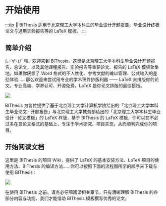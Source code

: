 # 开始使用 <Badge text="BIThesis"/>

:::tip 📖 BIThesis
适用于北京理工大学本科生的毕业设计开题报告、毕业设计终极论文与通用实验报告等的 LaTeX 模板。
:::

## 简单介绍

(｡･∀･)ﾉﾞ嗨，欢迎来到 BIThesis。这里是北京理工大学本科生毕业设计开题报告、总论文，以及其他课程报告、实验报告等重要论文、报告的 LaTeX 模板聚集地。如果你厌烦了 Word 格式的不人性化、参考文献的难以管理、公式输入的差劲体验……那么欢迎来尝试用专业的学术稿件排版利器 —— LaTeX 来排版你的论文。专业高端、学界认可、开源免费，LaTeX 是你论文排版的最佳搭档。

![](https://i.loli.net/2020/03/01/WbzE5rBvIZak8Rx.png)

BIThesis 为各位提供了基于北京理工大学计算机学院给出的「北京理工大学本科生毕业论文 · 开题报告」与北京理工大学教务部给出的「北京理工大学本科生毕业设计 · 论文模板」的 LaTeX 样版，基于 BIThesis 的 LaTeX 模板，你可以在不必过多在意论文格式的基础上，专注于学术研究、项目实现，从而顺利完成你的项目。

## 开始阅读文档

这里是 BIThesis 的项目 Wiki，提供了 LaTeX 的基本安装方法、LaTeX 项目的使用方法、BIThesis 的编译方法……你可以按照下面的流程图所示的顺序来下载与使用 BIThesis：

![](https://i.loli.net/2020/03/27/mV3kTsnCDNWwlOU.png)

在使用 BIThesis 之前，请务必仔细阅读相关章节，只有清晰理解 BIThesis 的各部分内容与功能，我们才能借助 BIThesis 模板撰写优秀的论文。
